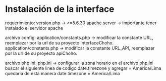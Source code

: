 # Instalación de la interface

requerimiento:
	version php -> >=5.6.30
	apache server -> importante tener instalado el servidor apache

archivo config:
	application/constants.php -> modificar la constante URL, reemplazar por la url de su proyecto interfaceChoho.
	application/constants.php -> modificar la constante URL_API, reemplazar por la url de su proyecto apiChoho.

archivo php ini:
	php.ini -> configurar la zona horario en el archivo php.ini buscar el siguiente linea de codigo date.timezone y agregar = America/Lima
	quedaria de esta manera date.timezone = America/Lima